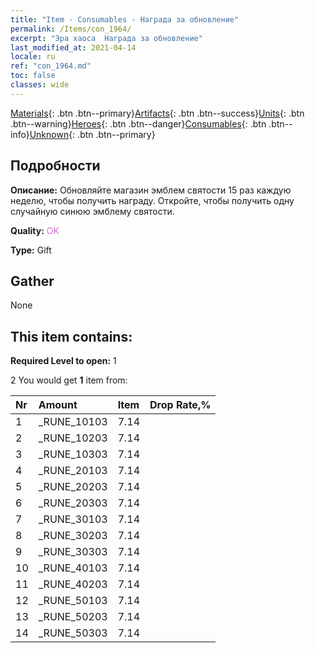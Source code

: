 ```yaml
---
title: "Item - Consumables - Награда за обновление"
permalink: /Items/con_1964/
excerpt: "Эра хаоса  Награда за обновление"
last_modified_at: 2021-04-14
locale: ru
ref: "con_1964.md"
toc: false
classes: wide
---
```

 [Materials](/ru/Items/){: .btn .btn--primary}[Artifacts](/ru/Items/Artifacts/){: .btn .btn--success}[Units](/ru/Items/Units/){: .btn .btn--warning}[Heroes](/ru/Items/Heroes/){: .btn .btn--danger}[Consumables](/ru/Items/Consumables/){: .btn .btn--info}[Unknown](/ru/Items/Unknown/){: .btn .btn--primary}

## Подробности
 **Описание:** Обновляйте магазин эмблем святости 15 раз каждую неделю, чтобы получить награду. Откройте, чтобы получить одну случайную синюю эмблему святости.

 **Quality:** <span style="color: #DA70D6">OK</span>

 **Type:** Gift

## Gather

  None

## This item contains:

 **Required Level to open:** 1

 2 You would get **1** item  from:

  | Nr | Amount |     Item    | Drop Rate,% |
  |:---|:-------|:------------|:---------:|
  | 1 | _RUNE_10103 | 7.14 | 
  | 2 | _RUNE_10203 | 7.14 | 
  | 3 | _RUNE_10303 | 7.14 | 
  | 4 | _RUNE_20103 | 7.14 | 
  | 5 | _RUNE_20203 | 7.14 | 
  | 6 | _RUNE_20303 | 7.14 | 
  | 7 | _RUNE_30103 | 7.14 | 
  | 8 | _RUNE_30203 | 7.14 | 
  | 9 | _RUNE_30303 | 7.14 | 
  | 10 | _RUNE_40103 | 7.14 | 
  | 11 | _RUNE_40203 | 7.14 | 
  | 12 | _RUNE_50103 | 7.14 | 
  | 13 | _RUNE_50203 | 7.14 | 
  | 14 | _RUNE_50303 | 7.14 | 
